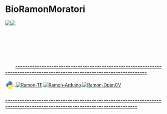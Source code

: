 <div>
 <h1 align=left>BioRamonMoratori</h1>
 <a href="https://github.com/bioramonmoratori">
 <img align=left height="140em" src="https://github-readme-stats.vercel.app/api?username=bioramonmoratori&show_icons=true&theme=blue-green&include_all_commits=true&count_private=true"/>
 <img align=left height="140em" src="https://github-readme-stats.vercel.app/api/top-langs/?username=bioramonmoratori&layout=compact&langs_count=7&theme=blue-green"/>
</div>

##  
  
<div style="display: inline_block"><br>
  <br/>
  <br/>
  <br/>
  <br/>
  <br/>
  <h3>------------------------------------------------------------------------------------------------------------------------</h3>
  <img align="center" alt="Ramon-Python" height="30" width="30" src="https://raw.githubusercontent.com/devicons/devicon/master/icons/python/python-original.svg">
  <img align="center" alt="Ramon-TF" height="30" width="30" src="https://symbols.getvecta.com/stencil_97/43_tensorflow-icon.f7092db2bd.svg">
  <img align="center" alt="Ramon-Arduino" height="30" width="30" src="https://icon-icons.com/downloadimage.php?id=20911&root=159/PNG/256/&file=arduino_22429.png">
  <img align="center" alt="Ramon-OpenCV" height="30" width="30" src="https://icon-icons.com/downloadimage.php?id=170887&root=2699/PNG/512/&file=opencv_logo_icon_170887.png">
  <h3>------------------------------------------------------------------------------------------------------------------------</h3>
</div>


